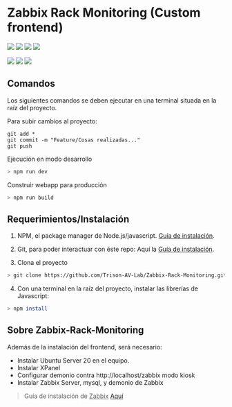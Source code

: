 # Zabbix Rack Monitoring (Custom frontend)
![](https://img.shields.io/badge/Zabbix%20Rack%20Monitoring-1.0.0%20PROD-orange?logo=textpattern)
![](https://img.shields.io/badge/Svelte-3.54-yellowgreen?logo=svelte)
![](https://img.shields.io/badge/Vite-4.0-yellowgreen?logo=vite)
![](https://img.shields.io/badge/Axios-1.2.2-yellowgreen?logo=axios)

![](https://img.shields.io/badge/Typescript-yellow?logo=typescript)
![](https://img.shields.io/badge/HTML%205-yellow?logo=html5)
![](https://img.shields.io/badge/CSS%203-yellow?logo=css3)


## Comandos
Los siguientes comandos se deben ejecutar en una terminal situada en la raíz del proyecto.

Para subir cambios al proyecto:

```
git add *
git commit -m "Feature/Cosas realizadas..."
git push
```


Ejecución en modo desarrollo
```bash
> npm run dev
```
Construir webapp para producción
```bash
> npm run build
```

## Requerimientos/Instalación

1. NPM, el package manager de Node.js/javascript. [Guía de instalación](https://phoenixnap.com/kb/install-node-js-npm-on-windows).

2. Git, para poder interactuar con éste repo: Aquí la [Guía de instalación](https://phoenixnap.com/kb/how-to-install-git-windows).

3. Clona el proyecto 
```bash
> git clone https://github.com/Trison-AV-Lab/Zabbix-Rack-Monitoring.git
```
4. Con una terminal en la raíz del proyecto, instalar las librerías de Javascript:
```bash
> npm install
```

## Sobre Zabbix-Rack-Monitoring
Además de la instalación del frontend, será necesario:

- Instalar Ubuntu Server 20 en el equipo.
- Instalar XPanel
- Configurar demonio contra http://localhost/zabbix modo kiosk
- Instalar Zabbix Server, mysql, y demonio de Zabbix
> Guía de instalación de <ins>Zabbix</ins> [Aquí](https://www.zabbix.com/download?zabbix=6.2&os_distribution=ubuntu&os_version=20.04&components=server_frontend_agent&db=mysql&ws=apache)